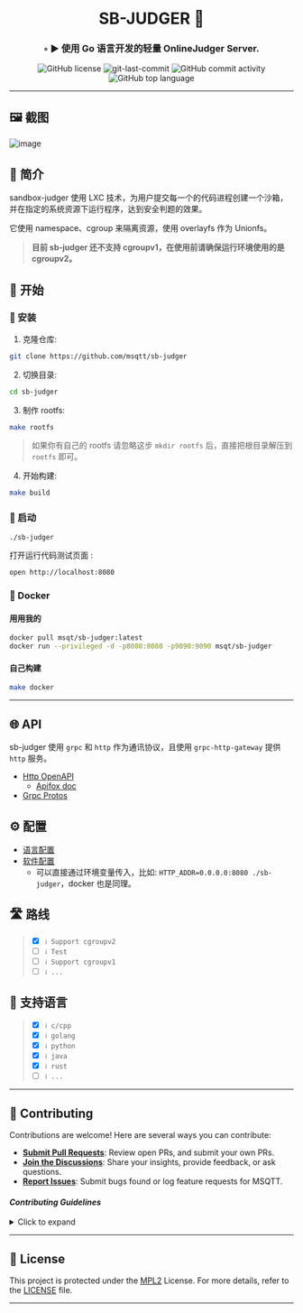 <div align="center">
<h1 align="center">
<br>SB-JUDGER 🤪</h1>
<h3>◦ ► 使用 Go 语言开发的轻量 OnlineJudger Server.</h3>
<img src="https://img.shields.io/github/license/msqtt/sb-judger?style=flat-square&color=5D6D7E" alt="GitHub license" />
<img src="https://img.shields.io/github/last-commit/msqtt/sb-judger?style=flat-square&color=5D6D7E" alt="git-last-commit" />
<img src="https://img.shields.io/github/commit-activity/m/msqtt/sb-judger?style=flat-square&color=5D6D7E" alt="GitHub commit activity" />
<img src="https://img.shields.io/github/languages/top/msqtt/sb-judger?style=flat-square&color=5D6D7E" alt="GitHub top language" />
</div>

---

## 🖼️ 截图

![image](https://github.com/msqtt/sb-judger/assets/94043894/685b8195-985e-4a01-9b44-436e66b3cdbe)

## 📝 简介

sandbox-judger 使用 LXC 技术，为用户提交每一个的代码进程创建一个沙箱，并在指定的系统资源下运行程序，达到安全判题的效果。

它使用 namespace、cgroup 来隔离资源，使用 overlayfs 作为 Unionfs。

> **目前 sb-judger 还不支持 cgroupv1，在使用前请确保运行环境使用的是 cgroupv2。**

## 🚀 开始

### 🔧 安装

1. 克隆仓库:
```sh
git clone https://github.com/msqtt/sb-judger
```

2. 切换目录:
```sh
cd sb-judger
```

3. 制作 rootfs:

```sh
make rootfs
```
> 如果你有自己的 rootfs 请忽略这步
> `mkdir rootfs` 后，直接把根目录解压到 `rootfs` 即可。

4. 开始构建:
```sh
make build
```

### 🤖 启动

```sh
./sb-judger
```

打开运行代码测试页面 :

```sh
open http://localhost:8080
```

### 🐬 Docker 

#### 用用我的

```sh
docker pull msqt/sb-judger:latest
docker run --privileged -d -p8080:8080 -p9090:9090 msqt/sb-judger
```

#### 自己构建

```sh
make docker
```

---

## 🌐 API

sb-judger 使用 `grpc` 和 `http` 作为通讯协议，且使用 `grpc-http-gateway` 提供 `http` 服务。

- [Http OpenAPI](https://github.com/msqtt/sb-judger/blob/master/api/openapi/v1/judger/judger_service.swagger.json)
  - [Apifox doc](https://4725lf5hpc.apifox.cn)
- [Grpc Protos](https://github.com/msqtt/sb-judger/tree/master/api/protos/v1)

## ⚙️ 配置

- [语言配置](https://github.com/msqtt/sb-judger/blob/master/configs/lang.json)
- [软件配置](https://github.com/msqtt/sb-judger/blob/master/configs/app.env)
  - 可以直接通过环境变量传入，比如: `HTTP_ADDR=0.0.0.0:8080 ./sb-judger`，docker 也是同理。



## 🛣 路线

> - [X] `ℹ️ Support cgroupv2`
> - [ ] `ℹ️ Test`
> - [ ] `ℹ️ Support cgroupv1`
> - [ ] `ℹ️ ...`

## 🧮 支持语言

> - [X] `ℹ️ c/cpp`
> - [X] `ℹ️ golang`
> - [X] `ℹ️ python`
> - [X] `ℹ️ java`
> - [X] `ℹ️ rust`
> - [ ] `ℹ️ ...`
---

## 🤝 Contributing

Contributions are welcome! Here are several ways you can contribute:

- **[Submit Pull Requests](https://github.com/msqtt/sb-judger/blob/main/CONTRIBUTING.md)**: Review open PRs, and submit your own PRs.
- **[Join the Discussions](https://github.com/msqtt/sb-judger/discussions)**: Share your insights, provide feedback, or ask questions.
- **[Report Issues](https://github.com/msqtt/sb-judger/issues)**: Submit bugs found or log feature requests for MSQTT.

#### *Contributing Guidelines*

<details closed>
<summary>Click to expand</summary>

1. **Fork the Repository**: Start by forking the project repository to your GitHub account.
2. **Clone Locally**: Clone the forked repository to your local machine using a Git client.
   ```sh
   git clone <your-forked-repo-url>
   ```
3. **Create a New Branch**: Always work on a new branch, giving it a descriptive name.
   ```sh
   git checkout -b new-feature-x
   ```
4. **Make Your Changes**: Develop and test your changes locally.
5. **Commit Your Changes**: Commit with a clear and concise message describing your updates.
   ```sh
   git commit -m 'Implemented new feature x.'
   ```
6. **Push to GitHub**: Push the changes to your forked repository.
   ```sh
   git push origin new-feature-x
   ```
7. **Submit a Pull Request**: Create a PR against the original project repository. Clearly describe the changes and their motivations.

Once your PR is reviewed and approved, it will be merged into the main branch.

</details>

---

## 📄 License


This project is protected under the [MPL2](https://choosealicense.com/licenses/mpl-2.0/) License. For more details, refer to the [LICENSE](./LICENSE) file.

---


